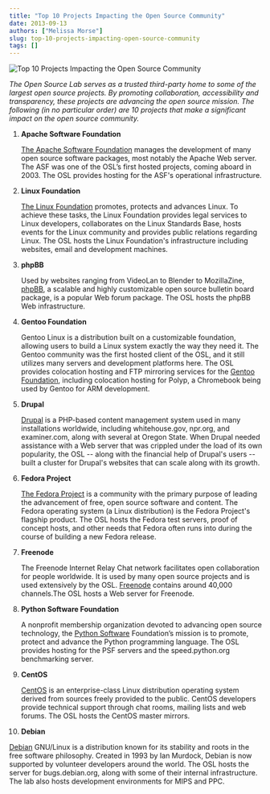 ```yaml
---
title: "Top 10 Projects Impacting the Open Source Community"
date: 2013-09-13
authors: ["Melissa Morse"]
slug: top-10-projects-impacting-open-source-community
tags: []
---
```


![Top 10 Projects Impacting the Open Source Community](/images/osl10-projects-impacting-the-os-community.png#blog)

_The Open Source Lab serves as a trusted third-party home to some of the largest open source projects. By promoting
collaboration, accessibility and transparency, these projects are advancing the open source mission. The following (in
no particular order) are 10 projects that make a significant impact on the open source community._

1. **Apache Software Foundation**

   [The Apache Software Foundation](http://www.apache.org/) manages the development of many open source software
   packages, most notably the Apache Web server. The ASF was one of the OSL’s first hosted projects, coming aboard
   in 2003. The OSL provides hosting for the ASF's operational infrastructure.

2. **Linux Foundation**

   [The Linux Foundation](http://www.linuxfoundation.org/) promotes, protects and advances Linux. To achieve these
   tasks, the Linux Foundation provides legal services to Linux developers, collaborates on the Linux Standards Base,
   hosts events for the Linux community and provides public relations regarding Linux. The OSL hosts the Linux
   Foundation's infrastructure including websites, email and development machines.

3. **phpBB**

   Used by websites ranging from VideoLan to Blender to MozillaZine, [phpBB](https://www.phpbb.com/), a scalable and
   highly customizable open source bulletin board package, is a popular Web forum package. The OSL hosts the phpBB Web
   infrastructure.

4. **Gentoo Foundation**

   Gentoo Linux is a distribution built on a customizable foundation, allowing users to build a Linux system exactly the
   way they need it. The Gentoo community was the first hosted client of the OSL, and it still utilizes many servers and
   development platforms here. The OSL provides colocation hosting and FTP mirroring services for the
   [Gentoo Foundation](http://www.gentoo.org/), including colocation hosting for Polyp, a Chromebook being used by
   Gentoo for ARM development.

5. **Drupal**

   [Drupal](https://drupal.org/) is a PHP-based content management system used in many installations worldwide,
   including whitehouse.gov, npr.org, and examiner.com, along with several at Oregon State. When Drupal needed
   assistance with a Web server that was crippled under the load of its own popularity, the OSL -- along with the
   financial help of Drupal's users -- built a cluster for Drupal's websites that can scale along with its growth.

6. **Fedora Project**

   [The Fedora Project](http://fedoraproject.org/) is a community with the primary purpose of leading the advancement of
   free, open source software and content. The Fedora operating system (a Linux distribution) is the Fedora Project's
   flagship product. The OSL hosts the Fedora test servers, proof of concept hosts, and other needs that Fedora often
   runs into during the course of building a new Fedora release.

7. **Freenode**

   The Freenode Internet Relay Chat network facilitates open collaboration for people worldwide. It is used by many open
   source projects and is used extensively by the OSL. [Freenode](http://freenode.net/) contains around 40,000
   channels.The OSL hosts a Web server for Freenode.

8. **Python Software Foundation**

   A nonprofit membership organization devoted to advancing open source technology, the
   [Python Software](http://python.org/psf/) Foundation’s mission is to promote, protect and advance the Python
   programming language. The OSL provides hosting for the PSF servers and the speed.python.org benchmarking server.

9. **CentOS**

   [CentOS](http://www.centos.org/) is an enterprise-class Linux distribution operating system derived from sources
   freely provided to the public. CentOS developers provide technical support through chat rooms, mailing lists and web
   forums. The OSL hosts the CentOS master mirrors.

10. **Debian**

[Debian](http://www.debian.org/) GNU/Linux is a distribution known for its stability and roots in the free software
philosophy. Created in 1993 by Ian Murdock, Debian is now supported by volunteer developers around the world. The OSL
hosts the server for bugs.debian.org, along with some of their internal infrastructure. The lab also hosts development
environments for MIPS and PPC.
